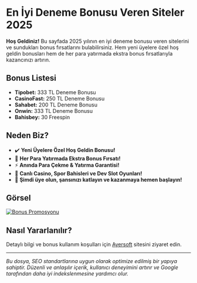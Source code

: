 # En İyi Deneme Bonusu Veren Siteler 2025

**Hoş Geldiniz!** Bu sayfada 2025 yılının en iyi deneme bonusu veren sitelerini ve sundukları bonus fırsatlarını bulabilirsiniz. Hem yeni üyelere özel hoş geldin bonusları hem de her para yatırmada ekstra bonus fırsatlarıyla kazancınızı artırın.

## Bonus Listesi

- **Tipobet:** 333 TL Deneme Bonusu
- **CasinoFast:** 250 TL Deneme Bonusu
- **Sahabet:** 200 TL Deneme Bonusu
- **Onwin:** 333 TL Deneme Bonusu
- **Bahisbey:** 30 Freespin

## Neden Biz?

- ✔️ **Yeni Üyelere Özel Hoş Geldin Bonusu!**
- 🎁 **Her Para Yatırmada Ekstra Bonus Fırsatı!**
- ⚡️ **Anında Para Çekme & Yatırma Garantisi!**
- 🎲 **Canlı Casino, Spor Bahisleri ve Dev Slot Oyunları!**
- 💎 **Şimdi üye olun, şansınızı katlayın ve kazanmaya hemen başlayın!**

## Görsel

[![Bonus Promosyonu](https://turkifsa4.click/wp-content/uploads/2025/02/04-FREESPIN-PROMO-550x190_15.jpg "Bonus Promosyonu")](https://ayersoft.com)

## Nasıl Yararlanılır?

Detaylı bilgi ve bonus kullanım koşulları için [Ayersoft](https://ayersoft.com) sitesini ziyaret edin.

---

*Bu dosya, SEO standartlarına uygun olarak optimize edilmiş bir yapıya sahiptir. Düzenli ve anlaşılır içerik, kullanıcı deneyimini artırır ve Google tarafından daha iyi indekslenmesine yardımcı olur.*



